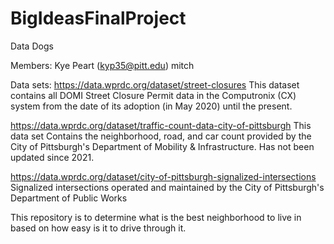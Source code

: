# BigIdeasFinalProject
Data Dogs

Members: 
Kye Peart (kyp35@pitt.edu)
mitch 

Data sets:
https://data.wprdc.org/dataset/street-closures 
This dataset contains all DOMI Street Closure Permit data in the Computronix (CX) system from the date of its adoption (in May 2020) until the present.

https://data.wprdc.org/dataset/traffic-count-data-city-of-pittsburgh
This data set Contains the neighborhood, road, and car count provided by the City of Pittsburgh's Department of Mobility & Infrastructure. Has not been updated since 2021. 

https://data.wprdc.org/dataset/city-of-pittsburgh-signalized-intersections
Signalized intersections operated and maintained by the City of Pittsburgh's Department of Public Works

This repository is to determine what is the best neighborhood to live in based on how easy is it to drive through it. 

